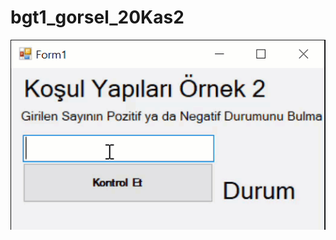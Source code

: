 # bgt1_gorsel_20Kas2

![gorsel](https://github.com/ezfesoft/bgt1_gorsel_20Kas2/blob/master/ornek2.gif)
